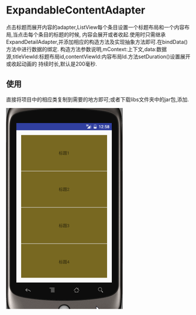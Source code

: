 # ExpandableContentAdapter
点击标题而展开内容的adapter,ListView每个条目设置一个标题布局和一个内容布局,当点击每个条目的标题的时候,
内容会展开或者收起.使用时只需继承ExpandDetailAdapter,并添加相应的构造方法及实现抽象方法即可.在bindData()方法中进行数据的绑定.
构造方法参数说明,mContext:上下文,data:数据源,titleViewId:标题布局id,contentViewId:内容布局Id.方法setDuration()设置展开或收起动画的
持续时长,默认是200毫秒.
## 使用
  直接将项目中的相应类复制到需要的地方即可;或者下载libs文件夹中的jar包,添加.

![expand](https://github.com/qianyue0317/ExpandableContentAdapter/blob/master/expandable.gif) 
